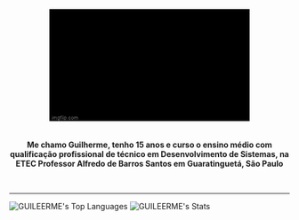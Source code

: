 <div align="center">
<img   src="/assets/hello-world-seytonic.gif">
</div>
<br>
<p align = 'center'> <b> Me chamo Guilherme, tenho 15 anos e curso o ensino médio com qualificação profissional de técnico em Desenvolvimento de Sistemas, na ETEC Professor Alfredo de Barros Santos em Guaratinguetá, São Paulo</b></p>
<br>
  

----------------------------------------

![GUILEERME's Top Languages](https://github-readme-stats.vercel.app/api/top-langs/?username=GUILEERME&theme=vue-dark&show_icons=true&hide_border=false&layout=compact)
![GUILEERME's Stats](https://github-readme-stats.vercel.app/api?username=GUILEERME&theme=vue-dark&show_icons=true&hide_border=true&count_private=true)

